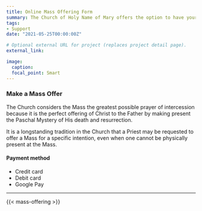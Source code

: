 ```yaml
---
title: Online Mass Offering Form
summary: The Church of Holy Name of Mary offers the option to have your intentions remembered daily, you can request a specific Mass or Masses for your personal intention, which will be offered individually by parish priest.
tags:
- Support
date: "2021-05-25T00:00:00Z"

# Optional external URL for project (replaces project detail page).
external_link:

image:
  caption:
  focal_point: Smart
---
```


### Make a Mass Offer
The Church considers the Mass the greatest possible prayer of intercession because it is the perfect offering of Christ to the Father by making present the Paschal Mystery of His death and resurrection.

It is a longstanding tradition in the Church that a Priest may be requested to offer a Mass for a specific intention, even when one cannot be physically present at the Mass.

#### Payment method
* Credit card
* Debit card
* Google Pay

---

{{< mass-offering >}}
